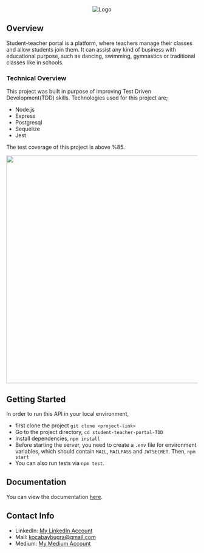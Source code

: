 <p align="center">
  <img src="https://imgur.com/Dxta23a.png" alt="Logo"/>
</p>

## Overview

Student-teacher portal is a platform, where teachers manage their classes and allow students join them. It can assist any kind of business with educational purpose, such as dancing, swimming, gymnastics or traditional classes like in schools.

### Technical Overview
This project was built in purpose of improving Test Driven Development(TDD) skills. 
Technologies used for this project are;
- Node.js
- Express
- Postgresql
- Sequelize
- Jest

The test coverage of this project is above %85.

<img src="https://imgur.com/kQRgZxQ.png" width="600">

## Getting Started

In order to run this API in your local environment,
- first clone the project `git clone <project-link>`
- Go to the project directory, `cd student-teacher-portal-TDD`
- Install dependencies, `npm install`
- Before starting the server, you need to create a `.env` file for environment variables, which should contain `MAIL`, `MAILPASS` and `JWTSECRET`. Then, `npm start`
- You can also run tests via `npm test`.
## Documentation

You can view the documentation [here](https://documenter.getpostman.com/view/22988757/2s83ziMiEn).

## Contact Info
- LinkedIn: [My LinkedIn Account](https://www.linkedin.com/in/bu%C4%9Fra-kocabay-91062a193/)
- Mail: kocabaybugra@gmail.com
- Medium: [My Medium Account](https://medium.com/@kocabaybugra/what-is-orm-implementing-orm-with-sequelize-using-node-js-and-postgres-e4a0a65bb6e)
